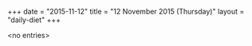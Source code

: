 +++
date = "2015-11-12"
title = "12 November 2015 (Thursday)"
layout = "daily-diet"
+++


\<no entries\>

